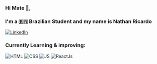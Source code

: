 ### Hi Mate 🤙, 
### I'm a 🇧🇷 Brazilian Student and my name is Nathan Ricardo
[![LinkedIn](https://img.shields.io/badge/LinkedIn-0077B5?style=for-the-badge&logo=linkedin&logoColor=white)](https://www.linkedin.com/in/nathanricardo-rs/)





### Currently Learning & improving:
![HTML](https://img.shields.io/badge/HTML-239120?style=for-the-badge&logo=html5&logoColor=white)
![CSS](https://img.shields.io/badge/CSS-239120?&style=for-the-badge&logo=css3&logoColor=white)
![JS](https://img.shields.io/badge/JavaScript-F7DF1E?style=for-the-badge&logo=javascript&logoColor=black)
![ReactJs](https://img.shields.io/badge/React-20232A?style=for-the-badge&logo=react&logoColor=61DAFB)
